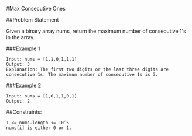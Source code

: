 #Max Consecutive Ones

##Problem Statement

Given a binary array nums, return the maximum number of consecutive 1's in the array.

###Example 1

```
Input: nums = [1,1,0,1,1,1]
Output: 3
Explanation: The first two digits or the last three digits are consecutive 1s. The maximum number of consecutive 1s is 3.
```

###Example 2

```
Input: nums = [1,0,1,1,0,1]
Output: 2
```

##Constraints:

```
1 <= nums.length <= 10^5
nums[i] is either 0 or 1.
```
